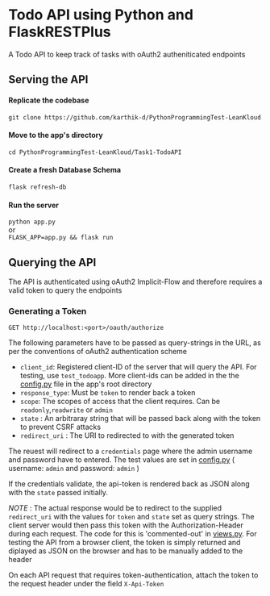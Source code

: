 # Todo API using Python and FlaskRESTPlus

A Todo API to keep track of tasks with oAuth2 autheniticated endpoints

## Serving the API

#### Replicate the codebase

`git clone https://github.com/karthik-d/PythonProgrammingTest-LeanKloud`  

#### Move to the app's directory

`cd PythonProgrammingTest-LeanKloud/Task1-TodoAPI`  

#### Create a fresh Database Schema

`flask refresh-db`

#### Run the server

`python app.py`  
or  
`FLASK_APP=app.py && flask run`

## Querying the API

The API is authenticated using oAuth2 Implicit-Flow and therefore
requires a valid token to query the endpoints

### Generating a Token

`GET http://localhost:<port>/oauth/authorize`

The following parameters have to be passed as query-strings in the URL,
as per the conventions of oAuth2 authentication scheme

 - `client_id`: Registered client-ID of the server that will query the API. For testing, use `test_todoapp`. More client-ids can be added in the the [config.py](config.py) file in the app's root directory
 - `response_type`: Must be `token` to render back a token
 - `scope`: The scopes of access that the client requires. Can be `readonly`,`readwrite` or `admin`
 - `state` : An arbitraray string that will be passed back along with the token to prevent CSRF attacks
 - `redirect_uri` : The URI to redirected to with the generated token

 The reuest will redirect to a `credentials` page where the admin username and password have to entered. The test values are set in [config.py](config.py) ( username: `admin` and password: `admin` )

 If the credentials validate, the api-token is rendered back as JSON along with the `state` passed initially.
     

 *NOTE* : The actual response would be to redirect to the supplied `redirect_uri` with the values for `token` and `state` set as query strings. The client server would then pass this token with the Authorization-Header during each request. The code for this is 'commented-out' in [views.py](todoapp/authpages/views.pyconfig.py). For testing the API from a browser client, the token is simply returned and diplayed as JSON on the browser and has to be manually added to the header

   
 On each API request that requires token-authentication, attach the token to the request header under the field `X-Api-Token`
